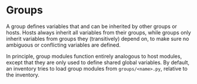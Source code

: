 # Groups

A group defines variables that and can be inherited by other groups or hosts.
Hosts always inherit all variables from their groups, while groups only inherit
variables from groups they (transitively) depend on, to make sure no ambiguous or
conflicting variables are defined.

In principle, group modules function entirely analogous to host modules,
except that they are only used to define shared global variables.
By default, an inventory tries to load group modules from `groups/<name>.py`, relative to the inventory.
